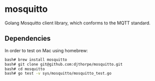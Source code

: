 # mosquitto

Golang Mosquitto client library, which conforms to the MQTT standard.

## Dependencies

In order to test on Mac using homebrew:

```sh
bash# brew install mosquitto
bash# git clone git@github.com:djthorpe/mosquitto.git
bash# cd mosquitto
bash# go test -v sys/mosquitto/mosquitto_test.go 
```
